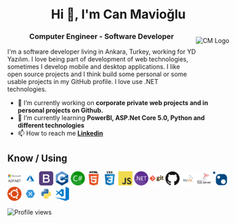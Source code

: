 <h1 align="center">Hi 👋, I'm Can Mavioğlu</h1><img align="right" alt="CM Logo" style="margin-top:15px;" src="https://i.imgur.com/optk0YM.png" height="120" style="max-width:100%;">
<h3 align="center">Computer Engineer - Software Developer</h3>

I'm a software developer living in Ankara, Turkey, working for YD Yazılım. I love being part of development of web technologies, sometimes I develop mobile and desktop applications. I like open source projects and I think build some personal or some usable projects in my GitHub profile. I love use .NET technologies. 

- 🔭 I’m currently working on **corporate private web projects and in personal projects on Github.**
- 🌱 I’m currently learning **PowerBI, ASP.Net Core 5.0, Python and different technologies**
- 📫 How to reach me **[Linkedin](https://tr.linkedin.com/in/can-mavioğlu)**

<h2><a id="user-content--know--using" class="anchor" aria-hidden="true" href="#-know--using"></a>Know / Using</h2>
<p><a target="_blank" rel="noopener noreferrer" href="https://github.com/github/explore/blob/master/topics/aspnet/aspnet.png?raw=true"><img src="https://github.com/github/explore/raw/master/topics/aspnet/aspnet.png?raw=true" height="32" style="max-width:100%;"></a> <a target="_blank" rel="noopener noreferrer" href="https://github.com/github/explore/blob/master/topics/azure/azure.png?raw=true"><img src="https://github.com/github/explore/raw/master/topics/azure/azure.png?raw=true" height="32" style="max-width:100%;"></a> <a target="_blank" rel="noopener noreferrer" href="https://github.com/github/explore/blob/master/topics/bootstrap/bootstrap.png?raw=true"><img src="https://github.com/github/explore/raw/master/topics/bootstrap/bootstrap.png?raw=true" height="32" style="max-width:100%;"></a> <a target="_blank" rel="noopener noreferrer" href="https://github.com/github/explore/blob/master/topics/cpp/cpp.png?raw=true"><img src="https://github.com/github/explore/raw/master/topics/cpp/cpp.png?raw=true" height="32" style="max-width:100%;"></a> <a target="_blank" rel="noopener noreferrer" href="https://github.com/github/explore/blob/master/topics/csharp/csharp.png?raw=true"><img src="https://github.com/github/explore/raw/master/topics/csharp/csharp.png?raw=true" height="32" style="max-width:100%;"></a> <a target="_blank" rel="noopener noreferrer" href="https://github.com/github/explore/blob/master/topics/html/html.png?raw=true"><img src="https://github.com/github/explore/raw/master/topics/html/html.png?raw=true" height="32" style="max-width:100%;"></a> <a target="_blank" rel="noopener noreferrer" href="https://github.com/github/explore/blob/master/topics/css/css.png?raw=true"><img src="https://github.com/github/explore/raw/master/topics/css/css.png?raw=true" height="32" style="max-width:100%;"></a> <a target="_blank" rel="noopener noreferrer" href="https://github.com/github/explore/blob/master/topics/javascript/javascript.png?raw=true"><img src="https://github.com/github/explore/raw/master/topics/javascript/javascript.png?raw=true" height="32" style="max-width:100%;"></a> <a target="_blank" rel="noopener noreferrer" href="https://github.com/github/explore/blob/master/topics/dotnet/dotnet.png?raw=true"><img src="https://github.com/github/explore/raw/master/topics/dotnet/dotnet.png?raw=true" height="32" style="max-width:100%;"></a> <a target="_blank" rel="noopener noreferrer" href="https://github.com/github/explore/blob/master/topics/git/git.png?raw=true"><img src="https://github.com/github/explore/raw/master/topics/git/git.png?raw=true" height="32" style="max-width:100%;"></a> <a target="_blank" rel="noopener noreferrer" href="https://github.com/github/explore/blob/master/topics/github/github.png?raw=true"><img src="https://github.com/github/explore/raw/master/topics/github/github.png?raw=true" height="32" style="max-width:100%;"></a> <a target="_blank" rel="noopener noreferrer" href="https://github.com/github/explore/blob/master/topics/mysql/mysql.png?raw=true"><img src="https://github.com/github/explore/raw/master/topics/mysql/mysql.png?raw=true" height="32" style="max-width:100%;"></a> <a target="_blank" rel="noopener noreferrer" href="https://github.com/github/explore/blob/master/topics/sql-server/sql-server.png?raw=true"><img src="https://github.com/github/explore/raw/master/topics/sql-server/sql-server.png?raw=true" height="32" style="max-width:100%;"></a> <a target="_blank" rel="noopener noreferrer" href="https://github.com/github/explore/blob/master/topics/nuget/nuget.png?raw=true"><img src="https://github.com/github/explore/raw/master/topics/nuget/nuget.png?raw=true" height="32" style="max-width:100%;"></a> <a target="_blank" rel="noopener noreferrer" href="https://github.com/github/explore/blob/master/topics/ubuntu/ubuntu.png?raw=true"><img src="https://github.com/github/explore/raw/master/topics/ubuntu/ubuntu.png?raw=true" height="32" style="max-width:100%;"></a> <a target="_blank" rel="noopener noreferrer" href="https://github.com/github/explore/blob/master/topics/xamarin/xamarin.png?raw=true"><img src="https://github.com/github/explore/raw/master/topics/xamarin/xamarin.png?raw=true" height="32" style="max-width:100%;"></a> <a target="_blank" rel="noopener noreferrer" href="https://github.com/github/explore/blob/master/topics/python/python.png?raw=true"><img src="https://github.com/github/explore/raw/master/topics/python/python.png?raw=true" height="32" style="max-width:100%;"></a> <a target="_blank" rel="noopener noreferrer" href="https://github.com/github/explore/blob/master/topics/visual-studio-code/visual-studio-code.png?raw=true"><img src="https://github.com/github/explore/raw/master/topics/visual-studio-code/visual-studio-code.png?raw=true" height="32" style="max-width:100%;"></a></p>

![Profile views](https://gpvc.arturio.dev/canmavi)
